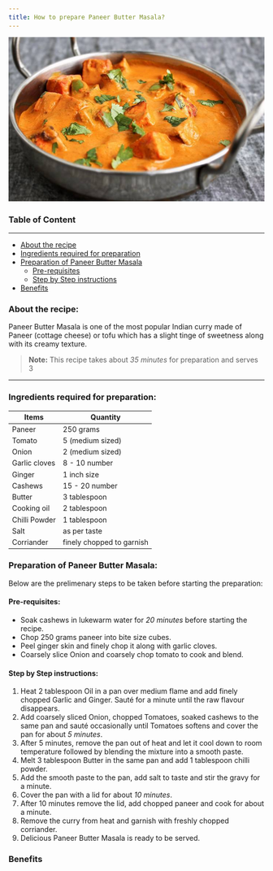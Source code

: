 ```yaml
---
title: How to prepare Paneer Butter Masala?
---
```

![image](./images/Paneer-Butter-Masala.jpg)

### Table of Content

 --- 
- [About the recipe](#about-the-recipe)
- [Ingredients required for preparation](#ingredients-required-for-preparation)
- [Preparation of Paneer Butter Masala](#preparation-of-paneer-butter-masala)
 	- [Pre-requisites](#pre-requisites)
	- [Step by Step instructions](#step-by-step-instructions)
- [Benefits](#benefits) 

### About the recipe:
Paneer Butter Masala is one of the most popular Indian curry made of Paneer (cottage cheese) or tofu which has a slight tinge of sweetness along with its creamy texture.
<br>

> **Note:** This recipe takes about *35 minutes* for preparation and serves 3 

---

### Ingredients required for preparation:

 **Items** | **Quantity**
 --- | --- 
 Paneer | 250 grams 
 Tomato | 5 (medium sized) 
 Onion | 2 (medium sized) 
 Garlic cloves | 8 - 10 number 
 Ginger | 1 inch size 
 Cashews | 15 - 20 number 
 Butter | 3 tablespoon 
 Cooking oil | 2 tablespoon 
 Chilli Powder | 1 tablespoon 
 Salt | as per taste 
 Corriander | finely chopped to garnish 
 
### Preparation of Paneer Butter Masala:

Below are the prelimenary steps to be taken before starting the preparation:

#### Pre-requisites:
- 	Soak cashews in lukewarm water for *20 minutes* before starting the recipe.
-	Chop 250 grams paneer into bite size cubes.
-	Peel ginger skin and finely chop it along with garlic cloves.
-	Coarsely slice Onion and coarsely chop tomato to cook and blend.

#### Step by Step instructions:
1.	Heat 2 tablespoon Oil in a pan over medium flame and add finely chopped Garlic and Ginger. Sauté for a minute until the raw flavour disappears.
2.	Add coarsely sliced Onion, chopped Tomatoes, soaked cashews to the same pan and sauté occasionally until Tomatoes softens and cover the pan for about *5 minutes*. 
3.	After 5 minutes, remove the pan out of heat and let it cool down to room temperature followed by blending the mixture into a smooth paste.
4.	Melt 3 tablespoon Butter in the same pan and add 1 tablespoon chilli powder. 
5.	Add the smooth paste to the pan, add salt to taste and stir the gravy for a minute.
6.	Cover the pan with a lid for about *10 minutes*.
7.	After 10 minutes remove the lid, add chopped  paneer and cook for about a minute. 
8.	Remove the curry from heat and garnish with freshly chopped corriander. 
9.	Delicious Paneer Butter Masala is ready to be served.

### Benefits

	
